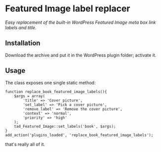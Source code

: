 # Featured Image label replacer

*Easy replacement of the built-in WordPress Featured Image meta box link labels and title.*

## Installation
Download the archive and put it in the WordPress plugin folder; activate it.

## Usage
The class exposes one single static method:
	
	function replace_book_featured_image_labels(){
		$args = array(
			'title' => 'Cover picture',
			'set_label' => 'Pick a cover picture',
			'remove_label' => 'Remove the cover picture',
			'context' => 'normal',
			'priority' => 'high'
		);
		tad_Featured_Image::set_labels('book', $args);
	}	
	add_action('plugins_loaded', 'replace_book_featured_image_labels');

that's really all of it.
